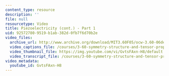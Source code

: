 ```yaml
---
content_type: resource
description: ''
file: null
resourcetype: Video
title: Piezoelectricity (cont.) - Part 1
uid: 92572780-9519-b1ab-382d-0fb7f6d70b2e
video_files:
  archive_url: http://www.archive.org/download/MIT3.60F05/ocw-3.60-06dec2005-pt1-220k.mp4
  video_captions_file: /courses/3-60-symmetry-structure-and-tensor-properties-of-materials-fall-2005/efddd448e11c5fd9a15284cbd6267ab3_GvtsFAxn-H8.vtt
  video_thumbnail_file: https://img.youtube.com/vi/GvtsFAxn-H8/default.jpg
  video_transcript_file: /courses/3-60-symmetry-structure-and-tensor-properties-of-materials-fall-2005/0bd74b58b41632a42919897b61bbcfc2_GvtsFAxn-H8.pdf
video_metadata:
  youtube_id: GvtsFAxn-H8
---
```

